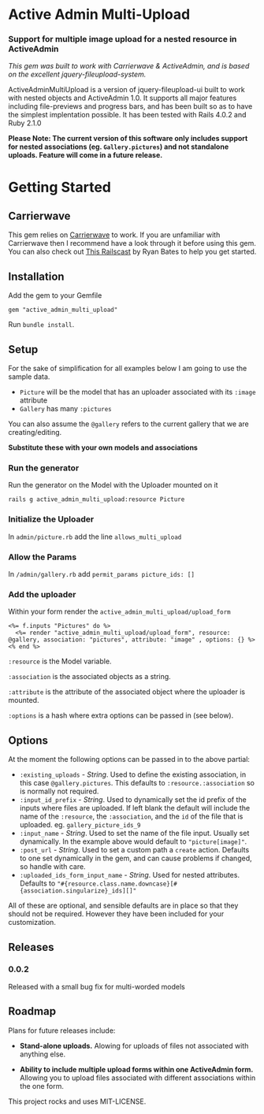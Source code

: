 Active Admin Multi-Upload
========

### Support for multiple image upload for a nested resource in ActiveAdmin

_This gem was built to work with Carrierwave & ActiveAdmin, and is based on the excellent jquery-fileupload-system._

ActiveAdminMultiUpload is a version of jquery-fileupload-ui built to work with nested objects and ActiveAdmin 1.0. It supports all major features including file-previews and progress bars, and has been built so as to have the simplest implentation possible. It has been tested with Rails 4.0.2 and Ruby 2.1.0

**Please Note: The current version of this software only includes support for nested associations (eg. `Gallery.pictures`) and not standalone uploads. Feature will come in a future release.**

Getting Started
========

Carrierwave
--------

This gem relies on [Carrierwave](https://github.com/carrierwaveuploader/carrierwave) to work. If you are unfamiliar with Carrierwave then I recommend have a look through it before using this gem. You can also check out [This Railscast](http://railscasts.com/episodes/253-carrierwave-file-uploads) by Ryan Bates to help you get started.

Installation
--------

Add the gem to your Gemfile

`gem "active_admin_multi_upload"`

Run `bundle install`.



Setup
--------

For the sake of simplification for all examples below I am going to use the sample data.

* `Picture` will be the model that has an uploader associated with its `:image` attribute
* `Gallery` has many `:pictures`

You can also assume the `@gallery` refers to the current gallery that we are creating/editing.

**Substitute these with your own models and associations**

### Run the generator

Run the generator on the Model with the Uploader mounted on it

`rails g active_admin_multi_upload:resource Picture`

### Initialize the Uploader

In `admin/picture.rb` add the line `allows_multi_upload`

### Allow the Params

In `/admin/gallery.rb` add `permit_params picture_ids: []`

### Add the uploader

Within your form render the `active_admin_multi_upload/upload_form`

    <%= f.inputs "Pictures" do %>
      <%= render "active_admin_multi_upload/upload_form", resource: @gallery, association: "pictures", attribute: "image" , options: {} %>
    <% end %>

`:resource` is the Model variable.

`:association` is the associated objects as a string.

`:attribute` is the attribute of the associated object where the uploader is mounted.

`:options` is a hash where extra options can be passed in (see below).

Options
---------

At the moment the following options can be passed in to the above partial:

* `:existing_uploads` - *String*. Used to define the existing association, in this case `@gallery.pictures`.  This defaults to `:resource.:association` so is normally not required.
* `:input_id_prefix` - *String*. Used to dynamically set the id prefix of the inputs where files are uploaded. If left blank the default will include the name of the `:resource`, the `:association`, and the `id` of the file that is uploaded. eg. `gallery_picture_ids_9`
* `:input_name` - *String*. Used to set the name of the file input. Usually set dynamically. In the example above would default to `"picture[image]"`.
* `:post_url` - *String*. Used to set a custom path a `create` action. Defaults to one set dynamically in the gem, and can cause problems if changed, so handle with care.
* `:uploaded_ids_form_input_name` - *String*. Used for nested attributes. Defaults to `"#{resource.class.name.downcase}[#{association.singularize}_ids][]"`

All of these are optional, and sensible defaults are in place so that they should not be required. However they have been included for your customization.


Releases
-----------

### 0.0.2

Released with a small bug fix for multi-worded models

Roadmap
-----------

Plans for future releases include:

* **Stand-alone uploads.**
  Alowing for uploads of files not associated with anything else.

* **Ability to include multiple upload forms within one ActiveAdmin form.**
  Allowing you to upload files associated with different associations within the one form.






This project rocks and uses MIT-LICENSE.
